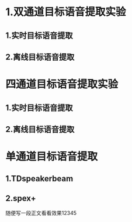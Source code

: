 # 1.双通道目标语音提取实验
## 1.实时目标语音提取
## 2.离线目标语音提取

# 四通道目标语音提取实验
## 1.实时目标语音提取
## 2.离线目标语音提取

# 单通道目标语音提取
## 1.TDspeakerbeam
## 2.spex+

随便写一段正文看看效果12345



